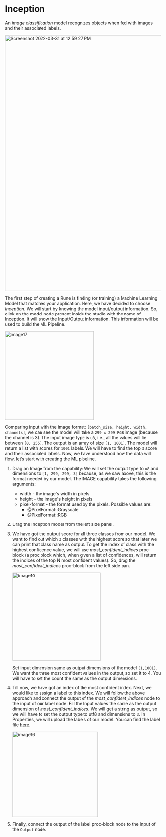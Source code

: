 # Inception

An _image classification_ model recognizes objects when fed with images and their associated labels.

<img width="827" alt="Screenshot 2022-03-31 at 12 59 27 PM" src="https://user-images.githubusercontent.com/50593567/161001452-722aa043-1fb9-4fb5-9ae3-d96490ae2ac7.png"/>


The first step of creating a Rune is finding (or training) a Machine Learning Model that matches your application. Here, we have decided to choose _Inception_. We will start by knowing the model input/output information. So, click on the model node present inside the studio with the name of Inception. It will show the Input/Output information. This information will be used to build the ML Pipeline.

<img width="287" alt="image17" src="https://user-images.githubusercontent.com/50593567/156815878-926375d6-307d-4ca8-b3f5-63675b522d83.png"/>

Comparing input with the image format: `[batch_size, height, width, channels]`, we can see the model will take a `299 x 299 RGB` image (because the channel is 3). The input image type is `u8`, i.e., all the values will lie between `[0, 255]`. The output is an array of size `[1, 1001]`. The model will return a list with scores for `1001` labels. We will have to find the top `3` score and their associated labels. Now, we have understood how the data will flow, let’s start with creating the ML pipeline.
1. Drag an Image from the  capability:
We will set the output type to `u8` and dimensions to `[1, 299, 299, 3]` because, as we saw above, this is the format needed by our model.
The IMAGE capability takes the following arguments:
    - width - the image's width in pixels
    - height - the image's height in pixels
    - pixel-format - the format used by the pixels. Possible values are:
        - @PixelFormat::Grayscale
        - @PixelFormat::RGB
2. Drag the Inception model from the left side panel.
3. We have got the output score for all three classes from our model. We want to find out which `3` classes with the highest score so that later we can print that class name as output. To get the index of class with the highest confidence value, we will use _most_confident_indices_ proc-block (a proc block which, when given a list of confidences, will return the indices of the top N most confident values). So, drag the  _most_confident_indices_ proc-block from the left side pan.
   
   <img width="285" alt="image10" src="https://user-images.githubusercontent.com/50593567/156817043-cf859d54-7c77-41cb-815b-be898ddd8f4d.png"/>

    Set input dimension same as output dimensions of the model `(1,1001)`. We want the three most confident values in the output, so set it to 4. You will have to set the count the same as the output dimensions.
4. Till now, we have got an index of the most confident index. Next, we would like to assign a label to this index. We will follow the above approach and connect the output of the _most_confident_indices_ node to the input of our label node. Fill the Input values the same as the output dimension of _most_confident_indices_. We will get a string as output, so we will have to set the output type to utf8 and dimensions to `3`. In Properties, we will upload the labels of our model. You can find the label file [here](https://drive.google.com/file/d/1m_NQi-P_6LIOraUIY-JOAH36oBp7bs1O/view?usp=sharing).
   
    <img width="276" alt="image16" src="https://user-images.githubusercontent.com/50593567/156817972-5f0e209c-1da3-46de-9387-eb860b02fc9e.png"/>

5. Finally, connect the output of the label proc-block node to the input of the `Output` node.